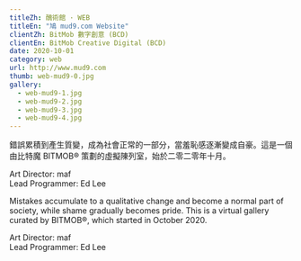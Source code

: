 ```yaml
---
titleZh: 醜術館 · WEB
titleEn: "鳩 mud9.com Website"
clientZh: BitMob 數字創意 (BCD)
clientEn: BitMob Creative Digital (BCD)
date: 2020-10-01
category: web
url: http://www.mud9.com
thumb: web-mud9-0.jpg
gallery:
  - web-mud9-1.jpg
  - web-mud9-2.jpg
  - web-mud9-3.jpg
  - web-mud9-4.jpg
---
```


錯誤累積到產生質變，成為社會正常的一部分，當羞恥感逐漸變成自豪。這是一個由比特魔 BITMOB® 策劃的虛擬陳列室，始於二零二零年十月。

Art Director: maf<br/>
Lead Programmer: Ed Lee

<!-- lang -->

Mistakes accumulate to a qualitative change and become a normal part of society, while shame gradually becomes pride. This is a virtual gallery curated by BITMOB®, which started in October 2020.

Art Director: maf<br/>
Lead Programmer: Ed Lee

